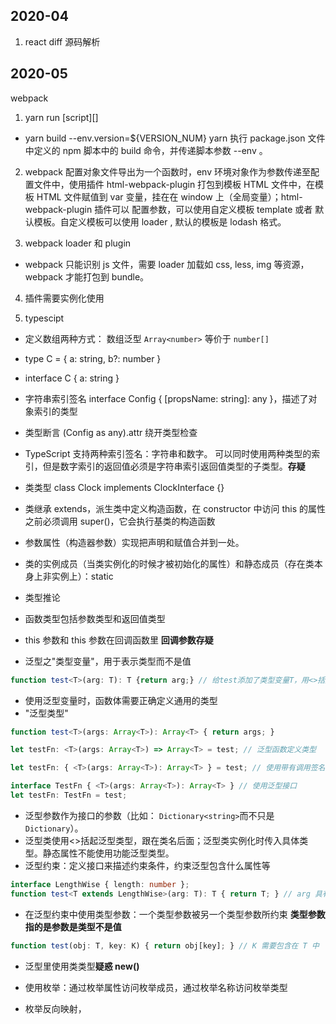 ## 2020-04

1. react diff 源码解析

## 2020-05

webpack

1. yarn run [script][<args>]

- yarn build --env.version=\${VERSION_NUM}
  yarn 执行 package.json 文件中定义的 npm 脚本中的 build 命令，并传递脚本参数 --env 。

2. webpack 配置对象文件导出为一个函数时，env 环境对象作为参数传递至配置文件中，使用插件 html-webpack-plugin 打包到模板 HTML 文件中，在模板 HTML 文件赋值到 var 变量，挂在在 window 上（全局变量）；html-webpack-plugin 插件可以 配置参数，可以使用自定义模板 template 或者 默认模板。自定义模板可以使用 loader , 默认的模板是 lodash 格式。

3. webpack loader 和 plugin

- webpack 只能识别 js 文件，需要 loader 加载如 css, less, img 等资源，webpack 才能打包到 bundle。

4. 插件需要实例化使用

5. typescipt
- 定义数组两种方式： 数组泛型 ```Array<number>``` 等价于 ```number[]```

- type C = { a: string, b?: number }
- interface C { a: string }
- 字符串索引签名 interface Config { [propsName: string]: any }，描述了对象索引的类型
- 类型断言 (Config as any).attr 绕开类型检查
- TypeScript 支持两种索引签名：字符串和数字。 可以同时使用两种类型的索引，但是数字索引的返回值必须是字符串索引返回值类型的子类型。**存疑**

- 类类型 class Clock implements ClockInterface {}
- 类继承 extends，派生类中定义构造函数，在 constructor 中访问 this 的属性之前必须调用 super()，它会执行基类的构造函数
- 参数属性（构造器参数）实现把声明和赋值合并到一处。
- 类的实例成员（当类实例化的时候才被初始化的属性）和静态成员（存在类本身上非实例上）：static

- 类型推论
- 函数类型包括参数类型和返回值类型
- this 参数和 this 参数在回调函数里 **回调参数存疑**

- 泛型之"类型变量"，用于表示类型而不是值
```ts
function test<T>(arg: T): T {return arg;} // 给test添加了类型变量T，用<>括起来；泛型函数 test 接收类型参数 T 和 参数 arg；泛型变量作为类型的一部分，非整个类型
```
- 使用泛型变量时，函数体需要正确定义通用的类型
- "泛型类型"
```ts
function test<T>(args: Array<T>): Array<T> { return args; }

let testFn: <T>(args: Array<T>) => Array<T> = test; // 泛型函数定义类型

let testFn: { <T>(args: Array<T>): Array<T> } = test; // 使用带有调用签名的对象字面量定义泛型函数

interface TestFn { <T>(args: Array<T>): Array<T> } // 使用泛型接口
let testFn: TestFn = test;
```
- 泛型参数作为接口的参数（比如： ```Dictionary<string>```而不只是```Dictionary```）。
- 泛型类使用<>括起泛型类型，跟在类名后面；泛型类实例化时传入具体类型。静态属性不能使用功能泛型类型。
- 泛型约束：定义接口来描述约束条件，约束泛型包含什么属性等
```ts
interface LengthWise { length: number };
function test<T extends LengthWise>(arg: T): T { return T; } // arg 具有 length 属性
```
- 在泛型约束中使用类型参数：一个类型参数被另一个类型参数所约束 **类型参数指的是参数是类型不是值**
```ts
function test(obj: T, key: K) { return obj[key]; } // K 需要包含在 T 中
```
- 泛型里使用类类型**疑惑 new()**

- 使用枚举：通过枚举属性访问枚举成员，通过枚举名称访问枚举类型
- 枚举反向映射，
